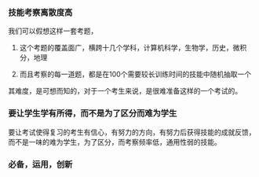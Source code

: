 ### 技能考察离散度高

我们可以假想这样一套考题，

1. 这个考题的覆盖面广，横跨十几个学科，计算机科学，生物学，历史，微积分，地理

1. 而且考察的每一道题，都是在100个需要较长训练时间的技能中随机抽取一个

其难度，是可想而知的，对于一个考生来说，是很难准备这样的一个考试的。

### 要让学生学有所得，而不是为了区分而难为学生

要让考试使得复习的考生有信心，有努力的方向，有努力后获得技能的成就反馈，而不是一味的难为学生，为了区分，而考察频率低，通用性弱的技能。

### 必备，运用，创新

